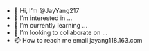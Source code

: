 - 👋 Hi, I’m @JayYang217
- 👀 I’m interested in ...
- 🌱 I’m currently learning ...
- 💞️ I’m looking to collaborate on ...
- 📫 How to reach me email jayang118.163.com

<!---
JayYang217/JayYang217 is a ✨ special ✨ repository because its `README.md` (this file) appears on your GitHub profile.
You can click the Preview link to take a look at your changes.
--->

